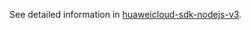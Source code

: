 See detailed information in [huaweicloud-sdk-nodejs-v3](https://github.com/huaweicloud/huaweicloud-sdk-nodejs-v3).